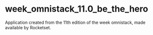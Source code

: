 # week_omnistack_11.0_be_the_hero
Application created from the 11th edition of the week omnistack, made available by Rocketset.
